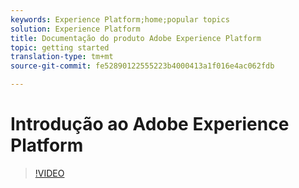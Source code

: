 ```yaml
---
keywords: Experience Platform;home;popular topics
solution: Experience Platform
title: Documentação do produto Adobe Experience Platform
topic: getting started
translation-type: tm+mt
source-git-commit: fe52890122555223b4000413a1f016e4ac062fdb

---
```



# Introdução ao Adobe Experience Platform

>[!VIDEO](https://video.tv.adobe.com/v/27361?quality=12)